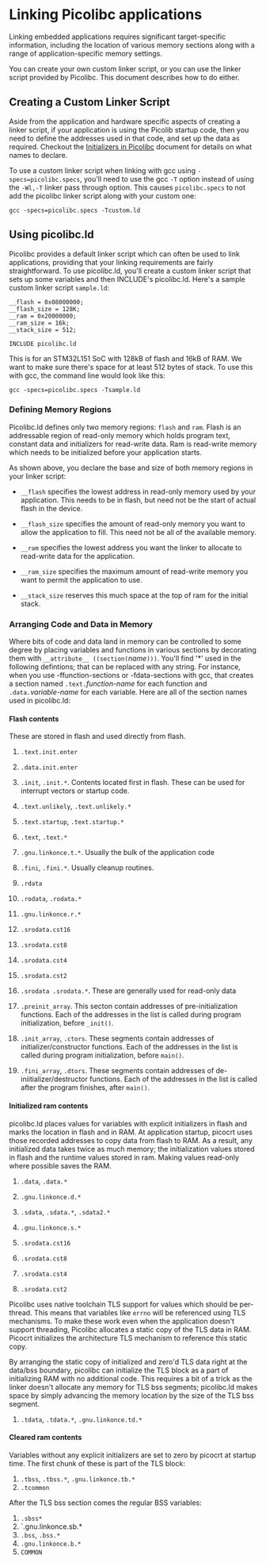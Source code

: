 # Linking Picolibc applications

Linking embedded applications requires significant target-specific
information, including the location of various memory sections along with
a range of application-specific memory settings.

You can create your own custom linker script, or you can use the
linker script provided by Picolibc. This document describes how to do
either.

## Creating a Custom Linker Script

Aside from the application and hardware specific aspects of creating a
linker script, if your application is using the Picolib startup code,
then you need to define the addresses used in that code, and set up
the data as required. Checkout the [Initializers in Picolibc](init.md) document
for details on what names to declare.

To use a custom linker script when linking with gcc using
`-specs=picolibc.specs`, you'll need to use the gcc `-T` option
instead of using the `-Wl,-T` linker pass through option. This causes
`picolibc.specs` to not add the picolibc linker script along with your
custom one:

	gcc -specs=picolibc.specs -Tcustom.ld

## Using picolibc.ld

Picolibc provides a default linker script which can often be used to
link applications, providing that your linking requirements are fairly
straightforward. To use picolibc.ld, you'll create a custom linker
script that sets up some variables and then INCLUDE's
picolibc.ld. Here's a sample custom linker script `sample.ld`:

	__flash = 0x08000000;
	__flash_size = 128K;
	__ram = 0x20000000;
	__ram_size = 16k;
	__stack_size = 512;

	INCLUDE picolibc.ld

This is for an STM32L151 SoC with 128kB of flash and 16kB of RAM. We
want to make sure there's space for at least 512 bytes of stack. To use
this with gcc, the command line would look like this:

	gcc -specs=picolibc.specs -Tsample.ld

### Defining Memory Regions

Picolibc.ld defines only two memory regions: `flash` and `ram`. Flash
is an addressable region of read-only memory which holds program text,
constant data and initializers for read-write data. Ram is read-write
memory which needs to be initialized before your application starts.

As shown above, you declare the base and size of both memory regions
in your linker script:

 * `__flash` specifies the lowest address in read-only memory used by
   your application. This needs to be in flash, but need not be the
   start of actual flash in the device.

 * `__flash_size` specifies the amount of read-only memory you want to
   allow the application to fill. This need not be all of the
   available memory.

 * `__ram` specifies the lowest address you want the linker to
   allocate to read-write data for the application.

 * `__ram_size` specifies the maximum amount of read-write memory you
   want to permit the application to use.

 * `__stack_size` reserves this much space at the top of ram for the
   initial stack.
   
### Arranging Code and Data in Memory

Where bits of code and data land in memory can be controlled to some
degree by placing variables and functions in various sections by
decorating them with `__attribute__ ((section(`*name*`)))`. You'll
find '*' used in the following defintions; that can be replaced with
any string. For instance, when you use -ffunction-sections or
-fdata-sections with gcc, that creates a section named
`.text.`*function-name* for each function and `.data.`*variable-name*
for each variable. Here are all of the section names used in
picolibc.ld:

#### Flash contents

These are stored in flash and used directly from flash.

 1) `.text.init.enter`
 2) `.data.init.enter`
 3) `.init`, `.init.*`. Contents located
   first in flash. These can be used for interrupt vectors or startup
   code.

 4) `.text.unlikely`, `.text.unlikely.*`
 5) `.text.startup`, `.text.startup.*`
 6) `.text`, `.text.*`
 7) `.gnu.linkonce.t.*`. Usually the bulk of the
    application code

 8) `.fini`, `.fini.*`. Usually cleanup routines.

 9) `.rdata`
 10) `.rodata`, `.rodata.*`
 11) `.gnu.linkonce.r.*`
 12) `.srodata.cst16`
 13) `.srodata.cst8`
 14) `.srodata.cst4`
 15) `.srodata.cst2`
 16) `.srodata .srodata.*`. These are generally used for read-only
     data

 17) `.preinit_array`. This secton contain addresses of
     pre-initialization functions. Each of the addresses in the list
     is called during program initialization, before `_init()`.

 18) `.init_array`, `.ctors`. These segments contain addresses of
     initializer/constructor functions. Each of the addresses in the
     list is called during program initialization, before `main()`.

 19) `.fini_array`, `.dtors`. These segments contain addresses of
     de-iniitializer/destructor functions. Each of the addresses in
     the list is called after the program finishes, after `main()`.

#### Initialized ram contents

picolibc.ld places values for variables with explicit initializers in
flash and marks the location in flash and in RAM. At application
startup, picocrt uses those recorded addresses to copy data from flash
to RAM. As a result, any initialized data takes twice as much memory;
the initialization values stored in flash and the runtime values
stored in ram. Making values read-only where possible saves the RAM.

 1) `.data`, `.data.*`

 2) `.gnu.linkonce.d.*`

 3) `.sdata`, `.sdata.*`, `.sdata2.*`

 4) `.gnu.linkonce.s.*`
 5) `.srodata.cst16`
 6) `.srodata.cst8`
 7) `.srodata.cst4`
 8) `.srodata.cst2`
 
Picolibc uses native toolchain TLS support for values which should be
per-thread. This means that variables like `errno` will be referenced
using TLS mechanisms. To make these work even when the application
doesn't support threading, Picolibc allocates a static copy of the TLS
data in RAM. Picocrt initializes the architecture TLS mechanism to
reference this static copy.

By arranging the static copy of initialized and zero'd TLS data right
at the data/bss boundary, picolibc can initialize the TLS block as a
part of initializing RAM with no additional code. This requires a bit
of a trick as the linker doesn't allocate any memory for TLS bss
segments; picolibc.ld makes space by simply advancing the memory
location by the size of the TLS bss segment.

 1) `.tdata`, `.tdata.*`, `.gnu.linkonce.td.*`

#### Cleared ram contents

Variables without any explicit initializers are set to zero by picocrt
at startup time. The first chunk of these is part of the TLS block:

 1) `.tbss`, `.tbss.*`, `.gnu.linkonce.tb.*`
 2) `.tcommon`

After the TLS bss section comes the regular BSS variables:

 1) `.sbss*`
 2) `.gnu.linkonce.sb.*
 3) `.bss`, `.bss.*`
 4) `.gnu.linkonce.b.*`
 5) `COMMON`
